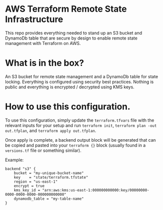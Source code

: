 # AWS Terraform Remote State Infrastructure
This repo provides everything needed to stand up an S3 bucket and DynamoDb table that are secure by design to enable remote state management with Terraform on AWS.

# What is in the box?
An S3 bucket for remote state management and a DynamoDb table for state locking.  Everything is configured using security best practices.  Nothing is public and everything is encrypted / decrypted using KMS keys.

# How to use this configuration.
To use this configuration, simply update the `terraform.tfvars` file with the relevant inputs for your setup and run `terraform init`, `terraform plan -out out.tfplan`, and `terraform apply out.tfplan`.

Once apply is complete, a backend output block will be generated that can be copied and pasted into your `terraform {}` block (usually found in a `versions.tf` file or something similar).

Example:
```hcl
backend "s3" {
    bucket = "my-unique-bucket-name"
    key    = "state/terraform.tfstate"
    region = "us-east-1"
    encrypt = true
    kms_key_id = "arn:aws:kms:us-east-1:000000000000:key/00000000-0000-0000-0000-000000000000"
    dynamodb_table = "my-table-name"
}
```